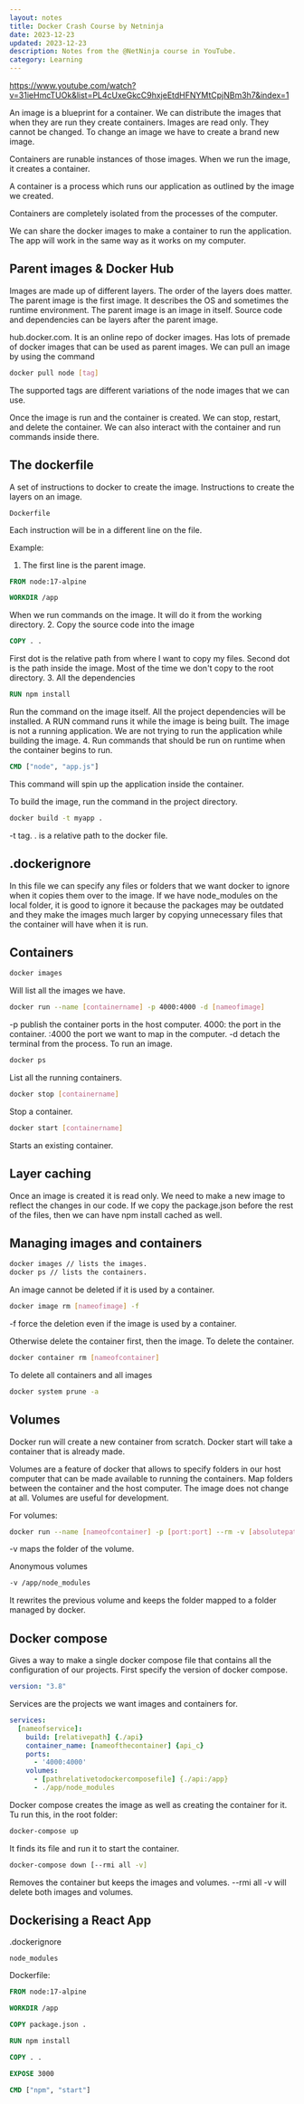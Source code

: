 ```yaml
---
layout: notes
title: Docker Crash Course by Netninja
date: 2023-12-23
updated: 2023-12-23
description: Notes from the @NetNinja course in YouTube.
category: Learning
---
```


https://www.youtube.com/watch?v=31ieHmcTUOk&list=PL4cUxeGkcC9hxjeEtdHFNYMtCpjNBm3h7&index=1

An image is a blueprint for a container.
We can distribute the images that when they are run they create containers.
Images are read only. They cannot be changed.
To change an image we have to create a brand new image.

Containers are runable instances of those images.
When we run the image, it creates a container.

A container is a process which runs our application as outlined by the image we created.

Containers are completely isolated from the processes of the computer.

We can share the docker images to make a container to run the application.
The app will work in the same way as it works on my computer.

## Parent images & Docker Hub

Images are made up of different layers. The order of the layers does matter.
The parent image is the first image. It describes the OS and sometimes the runtime environment.
The parent image is an image in itself.
Source code and dependencies can be layers after the parent image.

hub.docker.com.
It is an online repo of docker images. Has lots of premade of docker images that can be used as parent images.
We can pull an image by using the command

```bash
docker pull node [tag]
```

The supported tags are different variations of the node images that we can use.

Once the image is run and the container is created. We can stop, restart, and delete the container.
We can also interact with the container and run commands inside there.

## The dockerfile

A set of instructions to docker to create the image.
Instructions to create the layers on an image.

```
Dockerfile
```

Each instruction will be in a different line on the file.

Example:

1. The first line is the parent image.

```dockerfile
FROM node:17-alpine

WORKDIR /app
```

When we run commands on the image. It will do it from the working directory. 2. Copy the source code into the image

```dockerfile
COPY . .
```

First dot is the relative path from where I want to copy my files.
Second dot is the path inside the image.
Most of the time we don't copy to the root directory. 3. All the dependencies

```dockerfile
RUN npm install
```

Run the command on the image itself. All the project dependencies will be installed.
A RUN command runs it while the image is being built. The image is not a running application.
We are not trying to run the application while building the image. 4. Run commands that should be run on runtime when the container begins to run.

```dockerfile
CMD ["node", "app.js"]
```

This command will spin up the application inside the container.

To build the image, run the command in the project directory.

```bash
docker build -t myapp .
```

-t tag.
. is a relative path to the docker file.

## .dockerignore

In this file we can specify any files or folders that we want docker to ignore when it copies them over to the image.
If we have node_modules on the local folder, it is good to ignore it because the packages may be outdated and they make the images much larger by copying unnecessary files that the container will have when it is run.

## Containers

```bash
docker images
```

Will list all the images we have.

```bash
docker run --name [containername] -p 4000:4000 -d [nameofimage]
```

-p publish the container ports in the host computer.
4000: the port in the container.
:4000 the port we want to map in the computer.
-d detach the terminal from the process.
To run an image.

```bash
docker ps
```

List all the running containers.

```bash
docker stop [containername]
```

Stop a container.

```bash
docker start [containername]
```

Starts an existing container.

## Layer caching

Once an image is created it is read only. We need to make a new image to reflect the changes in our code.
If we copy the package.json before the rest of the files, then we can have npm install cached as well.

## Managing images and containers

```bash
docker images // lists the images.
docker ps // lists the containers.
```

An image cannot be deleted if it is used by a container.

```bash
docker image rm [nameofimage] -f
```

-f force the deletion even if the image is used by a container.

Otherwise delete the container first, then the image.
To delete the container.

```bash
docker container rm [nameofcontainer]
```

To delete all containers and all images

```bash
docker system prune -a
```

## Volumes

Docker run will create a new container from scratch.
Docker start will take a container that is already made.

Volumes are a feature of docker that allows to specify folders in our host computer that can be made available to running the containers.
Map folders between the container and the host computer.
The image does not change at all.
Volumes are useful for development.

For volumes:

```bash
docker run --name [nameofcontainer] -p [port:port] --rm -v [absolutepath:workdirfolder] nameofimage:tag
```

-v maps the folder of the volume.

Anonymous volumes

```bash
-v /app/node_modules
```

It rewrites the previous volume and keeps the folder mapped to a folder managed by docker.

## Docker compose

Gives a way to make a single docker compose file that contains all the configuration of our projects.
First specify the version of docker compose.

```yml
version: "3.8"
```

Services are the projects we want images and containers for.

```yml
services:
  [nameofservice]:
    build: [relativepath] {./api}
    container_name: [nameofthecontainer] {api_c}
    ports:
      - '4000:4000'
    volumes:
      - [pathrelativetodockercomposefile] {./api:/app}
      - ./app/node_modules
```

Docker compose creates the image as well as creating the container for it.
Tu run this, in the root folder:

```bash
docker-compose up
```

It finds its file and run it to start the container.

```bash
docker-compose down [--rmi all -v]
```

Removes the container but keeps the images and volumes.
--rmi all -v will delete both images and volumes.

## Dockerising a React App

.dockerignore

```
node_modules
```

Dockerfile:

```dockerfile
FROM node:17-alpine

WORKDIR /app

COPY package.json .

RUN npm install

COPY . .

EXPOSE 3000

CMD ["npm", "start"]
```
